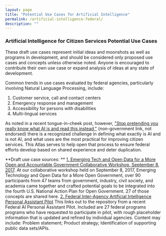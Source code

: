 ```yaml
---
layout: page
title: "Potential Use Cases for Artificial Intelligence"
permalink: /artificial-intelligence-federal/
description: ""
---
```


### Artificial Intelligence for Citizen Services Potential Use Cases

These draft use cases represent initial ideas and moonshots as well as programs in development, and should be considered only proposed use cases and concepts unless otherwise noted. Anyone is encouraged to contribute their own use case or expand analysis of ideas at any state of development.

 Common trends in use cases evaluated by federal agencies, particularly involving Natural Language Processing, include:
1. Customer service, call and contact centers
2. Emergency response and management
3. Accessibility for persons with disabilities
4. Multi-lingual services

As noted in a recent tongue-in-cheek post, however, <a href="https://qz.com/1067123/stop-pretending-you-really-know-what-ai-is-and-read-this-instead/"><span>"Stop pretending you really know what AI is and read this instead,"</span></a> (non-government link, not endorsed) there is a recognized challenge in defining what exactly is AI and is not AI, and what uses are the most practical for improving citizen services. This Atlas serves to help open that process to ensure federal efforts develop based on shared experience and deter duplication.

 **Draft use case sources: **
 [1. Emerging Tech and Open Data for a More Open and Accountable Government Collaborative Workshop, September 8, 2017](/workshop/). At our collaborative workshop held on September 8, 2017, Emerging Technology and Open Data for a More Open Government, over 90 participants from 47 teams from government, industry, civil society, and academia came together and crafted potential goals to be integrated into the fourth U.S. National Action Plan for Open Government. 27 of those concepts are shared here.
 <a href="https://github.com/GSA/AI-Assistant-Pilot/wiki/Participating-Concepts"><span>2. Federal Inter-Agency Artificial Intelligence Personal Assistant Pilot</span></a> This links out to the repository from a recent Federal AI Personal Assistant Pilot. Included are 27 federal programs programs who have requested to participate in pilot, with rough placeholder information that is updated and refined by individual agencies. Content may include: Problem statement; Product strategy; Identification of supporting public data sets/APIs.
